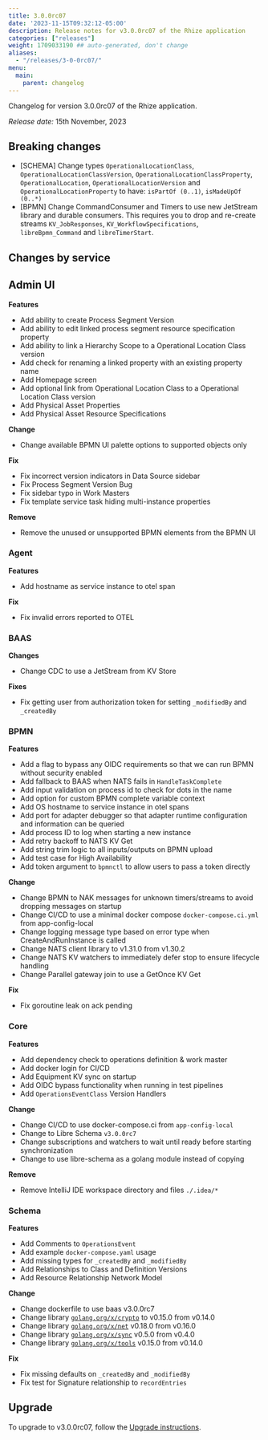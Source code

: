 ```yaml
---
title: 3.0.0rc07
date: '2023-11-15T09:32:12-05:00'
description: Release notes for v3.0.0rc07 of the Rhize application
categories: ["releases"]
weight: 1709033190 ## auto-generated, don't change
aliases:
  - "/releases/3-0-0rc07/"
menu:
  main:
    parent: changelog
---
```


Changelog for version 3.0.0rc07 of the Rhize application.

_Release date:_ 15th November, 2023

## Breaking changes

- [SCHEMA] Change types `OperationalLocationClass`, `OperationalLocationClassVersion`, `OperationalLocationClassProperty`, `OperationalLocation`, `OperationalLocationVersion` and `OperationalLocationProperty` to have: `isPartOf (0..1)`, `isMadeUpOf (0..*)`
- [BPMN] Change CommandConsumer and Timers to use new JetStream library and durable consumers. This requires you to drop and re-create streams `KV_JobResponses`, `KV_WorkflowSpecifications`, `libreBpmn_Command` and `libreTimerStart`.

## Changes by service

## Admin UI

**Features**
- Add ability to create Process Segment Version
- Add ability to edit linked process segment resource specification property
- Add ability to link a Hierarchy Scope to a Operational Location Class version
- Add check for renaming a linked property with an existing property name
- Add Homepage screen
- Add optional link from Operational Location Class to a Operational Location Class version
- Add Physical Asset Properties
- Add Physical Asset Resource Specifications

**Change**
- Change available BPMN UI palette options to supported objects only

**Fix**
- Fix incorrect version indicators in Data Source sidebar
- Fix Process Segment Version Bug
- Fix sidebar typo in Work Masters
- Fix template service task hiding multi-instance properties

**Remove**
- Remove the unused or unsupported BPMN elements from the BPMN UI

### Agent


**Features**
- Add hostname as service instance to otel span

**Fix**
- Fix invalid errors reported to OTEL

### BAAS


**Changes**
- Change CDC to use a JetStream from KV Store

**Fixes**
- Fix getting user from authorization token for setting `_modifiedBy` and `_createdBy`

### BPMN


**Features**
- Add a flag to bypass any OIDC requirements so that we can run BPMN without security enabled
- Add fallback to BAAS when NATS fails in `HandleTaskComplete`
- Add input validation on process id to check for dots in the name
- Add option for custom BPMN complete variable context
- Add OS hostname to service instance in otel spans
- Add port for adapter debugger so that adapter runtime configuration and information can be queried
- Add process ID to log when starting a new instance
- Add retry backoff to NATS KV Get
- Add string trim logic to all inputs/outputs on BPMN upload
- Add test case for High Availability
- Add token argument to `bpmnctl` to allow users to pass a token directly

**Change**
- Change BPMN to NAK messages for unknown timers/streams to avoid dropping messages on startup
- Change CI/CD to use a minimal docker compose `docker-compose.ci.yml` from app-config-local
- Change logging message type based on error type when CreateAndRunInstance is called
- Change NATS client library to v1.31.0 from v1.30.2
- Change NATS KV watchers to immediately defer stop to ensure lifecycle handling
- Change Parallel gateway join to use a GetOnce KV Get

**Fix**
- Fix goroutine leak on ack pending

### Core


**Features**
- Add dependency check to operations definition & work master
- Add docker login for CI/CD
- Add Equipment KV sync on startup
- Add OIDC bypass functionality when running in test pipelines
- Add `OperationsEventClass` Version Handlers

**Change**
- Change CI/CD to use docker-compose.ci from `app-config-local`
- Change to Libre Schema `v3.0.0rc7`
- Change subscriptions and watchers to wait until ready before starting synchronization
- Change to use libre-schema as a golang module instead of copying

**Remove**
- Remove IntelliJ IDE workspace directory and files `./.idea/*`

### Schema


**Features**
- Add Comments to `OperationsEvent`
- Add example `docker-compose.yaml` usage
- Add missing types for `_createdBy` and `_modifiedBy`
- Add Relationships to Class and Definition Versions
- Add Resource Relationship Network Model

**Change**
- Change dockerfile to use baas v3.0.0rc7
- Change library [`golang.org/x/crypto`](https://golang.org/x/crypto) to v0.15.0 from v0.14.0
- Change library [`golang.org/x/net`](https://golang.org/x/net) v0.18.0 from v0.16.0
- Change library [`golang.org/x/sync`](https://golang.org/x/sync) v0.5.0 from v0.4.0
- Change library [`golang.org/x/tools`](https://golang.org/x/tools) v0.15.0 from v0.14.0

**Fix**
- Fix missing defaults on `_createdBy` and `_modifiedBy`
- Fix test for Signature relationship to `recordEntries`

## Upgrade

To upgrade to v3.0.0rc07, follow the [Upgrade instructions](/deploy/upgrade).
